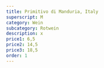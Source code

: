 ```yaml
---
title: Primitivo di Manduria, Italy
superscript: M
category: Wein
subcategory: Rotwein
description: x
price1: 6,5
price2: 14,5
price3: 18,5
order: 1
---
```

